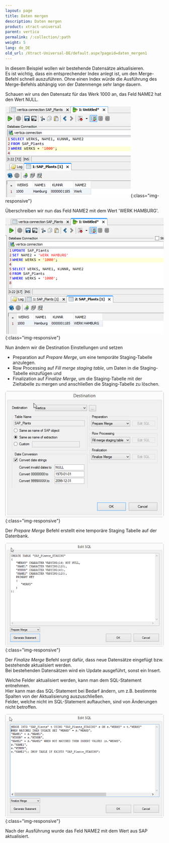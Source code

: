 ```yaml
---
layout: page
title: Daten mergen
description: Daten mergen
product: xtract-universal
parent: vertica
permalink: /:collection/:path
weight: 5
lang: de_DE
old_url: /Xtract-Universal-DE/default.aspx?pageid=daten_mergen1
---
```


In diesem Beispiel wollen wir bestehende Datensätze aktualisieren.<br>
Es ist wichtig, dass ein entsprechender Index anlegt ist, um den Merge-Befehl schnell auszuführen. Ohne einen Index würde die Ausführung des Merge-Befehls abhängig von der Datenmenge sehr lange dauern. 

Schauen wir uns den Datensatz für das Werk 1000 an, das Feld NAME2 hat den Wert NULL.

![XU_Vertica_Vertica_DBVusializer_WERKS1000](/img/content/XU_Vertica_Vertica_DBVusializer_WERKS1000.png){:class="img-responsive"}

Überschreiben wir nun das Feld NAME2 mit dem Wert 'WERK HAMBURG'.

![XU_Vertica_Vertica_DBVisualizer_UPDATE](/img/content/XU_Vertica_Vertica_DBVisualizer_UPDATE.png){:class="img-responsive"}

Nun ändern wir die Destination Einstellungen und setzen 

- Preparation auf *Prepare Merge*, um eine temporäte Staging-Tabelle anzulegen.
- Row Processing auf *Fill merge staging table*, um Daten in die Staging-Tabelle einzufügen und 
- Finalization auf *Finalize Merge*, um die Staging-Tabelle mit der Zieltabelle zu mergen und anschließen die Staging-Tabelle zu löschen.

![XU_Vertica_Vertica_Merge_Setting](/img/content/XU_Vertica_Vertica_Merge_Setting.png){:class="img-responsive"}

Der *Prepare Merge* Befehl erstellt eine temporäre Staging Tabelle auf der Datenbank.

![XU_Vertica_Vertica_SQL_Prepare_Merge](/img/content/XU_Vertica_Vertica_SQL_Prepare_Merge.png){:class="img-responsive"}

Der *Finalize Merge* Befehl sorgt dafür, dass neue Datensätze eingefügt bzw. bestehende aktualisiert werden. <br>
Bei bestehenden Datensätzen wird ein Update ausgeführt, sonst ein Insert.

Welche Felder aktualisiert werden, kann man dem SQL-Statement entnehmen. <br>
Hier kann man das SQL-Statement bei Bedarf ändern, um z.B. bestimmte Spalten von der Aktualisierung auszuschließen.<br>
Felder, welche nicht im SQL-Statement auftauchen, sind von Änderungen nicht betroffen.

![XU_Vertica_Vertica_SQL_Finalize_Merge](/img/content/XU_Vertica_Vertica_SQL_Finalize_Merge.png){:class="img-responsive"}

Nach der Ausführung wurde das Feld NAME2 mit dem Wert aus SAP aktualisiert.